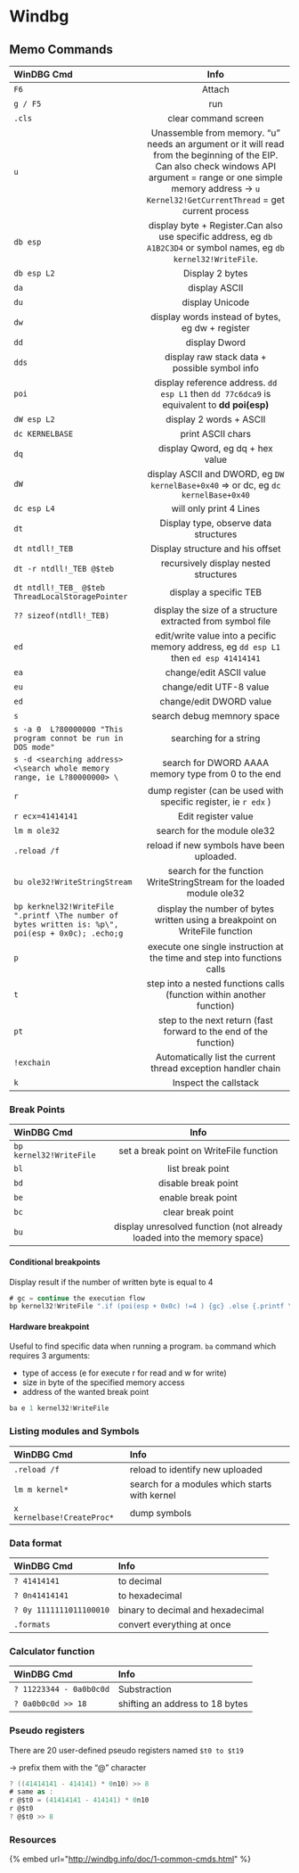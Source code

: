# Windbg

## Memo Commands

| WinDBG Cmd | Info |
| :--- | :---: |
| `F6` | Attach |
| `g / F5` | run |
| `.cls` | clear command screen |
| `u` | Unassemble from memory. “u” needs an argument or it will read from the beginning of the EIP. Can also check windows API argument = range or one simple memory address → `u Kernel32!GetCurrentThread` \= get current process |
| `db esp` | display byte + Register.Can also use specific address, eg `db A1B2C3D4` or symbol names, eg `db kernel32!WriteFile`. |
| `db esp L2` | Display 2 bytes |
| `da` | display ASCII |
| `du` | display Unicode |
| `dw` | display words instead of bytes, eg dw + register |
| `dd` | display Dword |
| `dds` | display raw stack data + possible symbol info |
| `poi` | display reference address.     `dd esp L1` then `dd 77c6dca9` is equivalent to **dd poi\(esp\)** |
| `dW esp L2` | display 2 words + ASCII |
| `dc KERNELBASE` | print ASCII chars |
| `dq` | display Qword, eg dq + hex value |
| `dW` | display ASCII and DWORD, eg `DW kernelBase+0x40` ⇒ or dc, eg `dc kernelBase+0x40` |
| `dc esp L4` | will only print 4 Lines |
| `dt` | Display type, observe data structures |
| `dt ntdll!_TEB` | Display structure and his offset |
| `dt -r ntdll!_TEB @$teb` | recursively display nested structures |
| `dt ntdll!_TEB_ @$teb ThreadLocalStoragePointer` | display a specific TEB |
| `?? sizeof(ntdll!_TEB)` | display the size of a structure extracted from symbol file |
| `ed` | edit/write value into a pecific memory address, eg `dd esp L1` then `ed esp 41414141` |
| `ea` | change/edit ASCII value |
| `eu` | change/edit UTF-8 value |
| `ed` | change/edit DWORD value |
| `s` | search debug memnory space |
| `s -a 0  L?80000000 "This program connot be run in DOS mode"` | searching for a string |
| `s -d <searching address> <\search whole memory range, ie L?80000000> \` | search for DWORD AAAA memory type from 0 to the end |
| `r` | dump register \(can be used with specific register, ie `r edx` \) |
| `r ecx=41414141` | Edit register value |
| `lm m ole32` | search for the module ole32 |
| `.reload /f` | reload if new symbols have been uploaded. |
| `bu ole32!WriteStringStream` | search for the function WriteStringStream for the loaded module ole32 |
| `bp kerknel32!WriteFile ".printf \The number of bytes written is: %p\", poi(esp + 0x0c); .echo;g` | display the number of bytes written using a breakpoint on WriteFile function |
| `p` | execute one single instruction at the time and step into functions calls |
| `t` | step into a nested functions calls \(function within another function\) |
| `pt` | step to the next return \(fast forward to the end of the function\) |
| `!exchain` | Automatically list the current thread exception handler chain |
| `k` | Inspect the callstack |

### Break Points

| WinDBG Cmd | Info |
| :--- | :---: |
| `bp kernel32!WriteFile` | set a break point on WriteFile function |
| `bl` | list break point |
| `bd` | disable break point |
| `be` | enable break point |
| `bc` | clear break point |
| `bu` | display unresolved function \(not already loaded into the memory space\) |

#### Conditional breakpoints

Display result if the number of written byte is equal to 4

```csharp
# gc = continue the execution flow
bp kernel32!WriteFile ".if (poi(esp + 0x0c) !=4 ) {gc} .else {.printf \"the number of bytes written is 4 !\" ; .echo;}"
```

#### Hardware breakpoint

Useful to find specific data when running a program. `ba` command which requires 3 arguments:

* type of access \(e for execute r for read and w for write\)
* size in byte of the specified memory access
* address of the wanted break point

```csharp
ba e 1 kernel32!WriteFile
```

### Listing modules and Symbols

| WinDBG Cmd | Info |
| :--- | :--- |
| `.reload /f` | reload to identify new uploaded |
| `lm m kernel*` | search for a modules which starts with kernel |
| `x kernelbase!CreateProc*` | dump symbols |

### Data format

| WinDBG Cmd | Info |
| :--- | :--- |
| `? 41414141` | to decimal |
| `? 0n41414141` | to hexadecimal |
| `? 0y 1111111011100010` | binary to decimal and hexadecimal |
| `.formats` | convert everything at once |

### Calculator function

| WinDBG Cmd | Info |
| :--- | :--- |
| `? 11223344 - 0a0b0c0d` | Substraction |
| `? 0a0b0c0d >> 18` | shifting an address to 18 bytes |

### Pseudo registers

There are 20 user-defined pseudo registers named `$t0 to $t19`

→ prefix them with the “@” character

```csharp
? ((41414141 - 414141) * 0n10) >> 8
# same as :
r @$t0 = (41414141 - 414141) * 0n10
r @$t0
? @$t0 >> 8
```

### Resources

{% embed url="http://windbg.info/doc/1-common-cmds.html" %}

